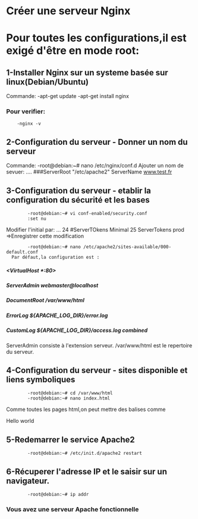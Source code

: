 # Créer une serveur Nginx
# Pour toutes les configurations,il est exigé d'être en mode root:

## 1-Installer Nginx sur un systeme basée sur linux(Debian/Ubuntu)
  Commande:
        -apt-get update
        -apt-get install nginx
  ### Pour verifier:
        -nginx -v

## 2-Configuration du serveur - Donner un nom du serveur
  Commande:
            -root@debian:~# nano /etc/nginx/conf.d
Ajouter un nom de sevuer: 
....
###ServerRoot "/etc/apache2"
ServerName www.test.fr

## 3-Configuration du serveur - etablir la configuration du sécurité et les bases

            -root@debian:~# vi conf-enabled/security.conf
            :set nu
Modifier l'initial par:
...
24 #ServerTOkens Minimal
25 ServerTokens prod
=>Enregistrer cette modification

            -root@debian:~# nano /etc/apache2/sites-available/000-default.conf
      Par défaut,la configuration est :

##### <VirtualHost *:80>
#####	ServerAdmin webmaster@localhost
#####	DocumentRoot /var/www/html
#####	ErrorLog ${APACHE_LOG_DIR}/error.log
#####	CustomLog ${APACHE_LOG_DIR}/access.log combined
##### </VirtualHost>

ServerAdmin consiste à l'extension serveur.
/var/www/html est le repertoire du serveur.

## 4-Configuration du serveur - sites disponible et liens symboliques
            -root@debian:~# cd /var/www/html
            -root@debian:~# nano index.html
Comme toutes les pages html,on peut mettre des balises comme <p>Hello world</p>

## 5-Redemarrer le service Apache2

            -root@debian:~# /etc/init.d/apache2 restart
## 6-Récuperer l'adresse IP et le saisir sur un navigateur.
            -root@debian:~# ip addr

### Vous avez une serveur Apache fonctionnelle